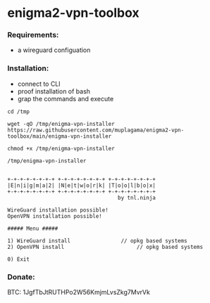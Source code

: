 # enigma2-vpn-toolbox

### Requirements:
- a wireguard configuation

### Installation:
- connect to CLI
- proof installation of bash
- grap the commands and execute

```
cd /tmp

wget -qO /tmp/enigma-vpn-installer https://raw.githubusercontent.com/muplagama/enigma2-vpn-toolbox/main/enigma-vpn-installer 

chmod +x /tmp/enigma-vpn-installer

/tmp/enigma-vpn-installer


```

```
+-+-+-+-+-+-+-+ +-+-+-+-+-+-+-+ +-+-+-+-+-+-+-+
|E|n|i|g|m|a|2| |N|e|t|w|o|r|k| |T|o|o|l|b|o|x|
+-+-+-+-+-+-+-+ +-+-+-+-+-+-+-+ +-+-+-+-+-+-+-+
                                   by tnl.ninja
                                               
WireGuard installation possible!
OpenVPN installation possible!

##### Menu #####

1) WireGuard install                // opkg based systems 
2) OpenVPN install                       // opkg based systems

0) Exit
```


### Donate: ###
BTC: 1JgfTbJtRUTHPo2W56KmjmLvsZkg7MvrVk
